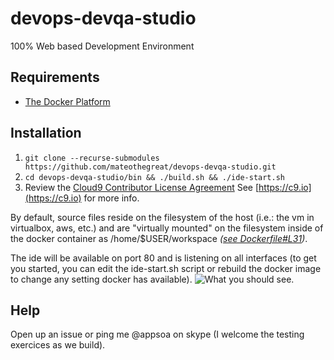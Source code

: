 # devops-devqa-studio
100% Web based Development Environment

## Requirements
- [The Docker Platform](https://www.docker.com/products/overview#/install_the_platform)

## Installation
1. `git clone --recurse-submodules https://github.com/mateothegreat/devops-devqa-studio.git`
2. `cd devops-devqa-studio/bin && ./build.sh && ./ide-start.sh`
3. Review the [Cloud9 Contributor License Agreement](https://github.com/c9/core#contributing) See [https://c9.io](https://c9.io) for more info.

By default, source files reside on the filesystem of the host (i.e.: the vm in virtualbox, aws, etc.) and are "virtually mounted" on the filesystem inside of the docker container as /home/$USER/workspace *([see Dockerfile#L31](https://github.com/mateothegreat/devops-docker-cloud9/blob/master/Dockerfile#L31))*.

The ide will be available on port 80 and is listening on all interfaces (to get you started, you can edit the ide-start.sh script or rebuild the docker image to change any setting docker has available).
![What you should see.](https://lh3.googleusercontent.com/-hWpilJrkgqs/V2KwrvAtnaI/AAAAAAAAAGQ/b6pekvKTsuk/s0/chrome_2016-06-16_06-59-09.jpg)

## Help
Open up an issue or ping me @appsoa on skype (I welcome the testing exercices as we build).
